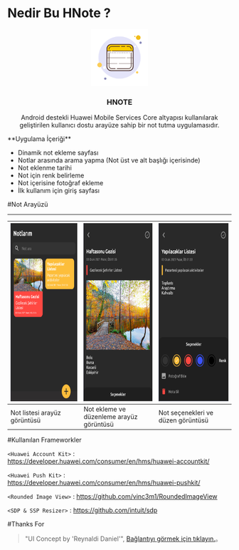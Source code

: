 # Nedir Bu HNote ?
<p align="center">
<a href="https://simpleicons.org/">
<img src="https://raw.githubusercontent.com/srkntskpr1/HNote/master/readme/notes-app.png" alt="Simple Icons" width=128 height=128>
</a>
<h3 align="center">HNOTE</h3>
<p align="center">
Android destekli Huawei Mobile Services Core altyapısı kullanılarak geliştirilen kullanıcı dostu arayüze sahip bir not tutma uygulamasıdır.
</p>
</p>
**Uygulama İçeriği**

- Dinamik not ekleme sayfası
- Notlar arasında arama yapma (Not üst ve alt başlığı içerisinde)
- Not eklenme tarihi
- Not için renk belirleme
- Not içerisine fotoğraf ekleme
- İlk kullanım için giriş sayfası


#Not Arayüzü
                
----
|  <img src="https://raw.githubusercontent.com/srkntskpr1/HNote/master/readme/ss1.png" width=400 height=400/> | <img src="https://raw.githubusercontent.com/srkntskpr1/HNote/master/readme/ss2.png" width=400 height=400/>  | <img src="https://raw.githubusercontent.com/srkntskpr1/HNote/master/readme/ss3.png" width=400 height=400/>  |
| ------------ | ------------ | ------------ |
| Not listesi arayüz görüntüsü | Not ekleme ve düzenleme arayüz görüntüsü  |  Not seçenekleri ve düzen görüntüsü |

#Kullanılan Frameworkler

`<Huawei Account Kit>` : <https://developer.huawei.com/consumer/en/hms/huawei-accountkit/>

`<Huawei Push Kit>` : <https://developer.huawei.com/consumer/en/hms/huawei-pushkit/>

`<Rounded Image View>` : <https://github.com/vinc3m1/RoundedImageView>

`<SDP & SSP Resizer>` : <https://github.com/intuit/sdp>

#Thanks For
                    
> "UI Concept by 'Reynaldi Daniel'", [Bağlantıyı görmek için tıklayın.](https://dribbble.com/shots/11123324-Notes-App)。
